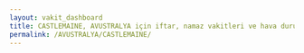 ```yaml
---
layout: vakit_dashboard
title: CASTLEMAINE, AVUSTRALYA için iftar, namaz vakitleri ve hava durumu - ilçe/eyalet seç
permalink: /AVUSTRALYA/CASTLEMAINE/
---
```


<script type="text/javascript">
  var GLOBAL_COUNTRY = 'AVUSTRALYA';
  var GLOBAL_CITY = 'CASTLEMAINE';
  var GLOBAL_STATE = '';
  var lat = 72;
  var lon = 21;
</script>
